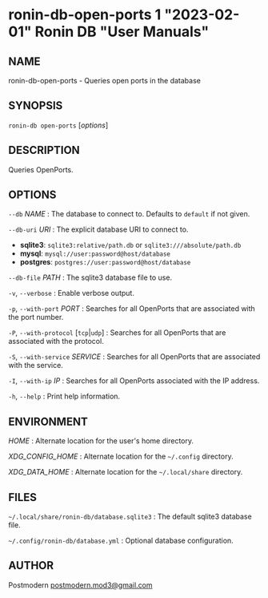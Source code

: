 # ronin-db-open-ports 1 "2023-02-01" Ronin DB "User Manuals"

## NAME

ronin-db-open-ports - Queries open ports in the database

## SYNOPSIS

`ronin-db open-ports` [*options*]

## DESCRIPTION

Queries OpenPorts.

## OPTIONS

`--db` *NAME*
: The database to connect to. Defaults to `default` if not given.

`--db-uri` *URI*
: The explicit database URI to connect to.

  * **sqlite3**: `sqlite3:relative/path.db` or `sqlite3:///absolute/path.db`
  * **mysql**: `mysql://user:password@host/database`
  * **postgres**: `postgres://user:password@host/database`

`--db-file` *PATH*
: The sqlite3 database file to use.

`-v`, `--verbose`
: Enable verbose output.

`-p`, `--with-port` *PORT*
: Searches for all OpenPorts that are associated with the port number.

`-P`, `--with-protocol` [`tcp`\|`udp`]
: Searches for all OpenPorts that are associated with the protocol.

`-S`, `--with-service` *SERVICE*
: Searches for all OpenPorts that are associated with the service.

`-I`, `--with-ip` *IP*
: Searches for all OpenPorts associated with the IP address.

`-h`, `--help`
: Print help information.

## ENVIRONMENT

*HOME*
: Alternate location for the user's home directory.

*XDG_CONFIG_HOME*
: Alternate location for the `~/.config` directory.

*XDG_DATA_HOME*
: Alternate location for the `~/.local/share` directory.

## FILES

`~/.local/share/ronin-db/database.sqlite3`
: The default sqlite3 database file.

`~/.config/ronin-db/database.yml`
: Optional database configuration.

## AUTHOR

Postmodern <postmodern.mod3@gmail.com>

